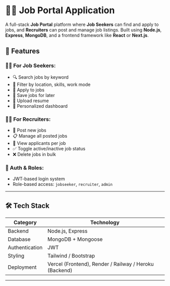 # 🧑‍💼 Job Portal Application

A full-stack **Job Portal** platform where **Job Seekers** can find and apply to jobs, and **Recruiters** can post and manage job listings. Built using **Node.js**, **Express**, **MongoDB**, and a frontend framework like **React** or **Next.js**.

## 🚀 Features

### 👨‍🎓 For Job Seekers:
- 🔍 Search jobs by keyword
- 🎯 Filter by location, skills, work mode
- 💼 Apply to jobs
- 💾 Save jobs for later
- 📄 Upload resume
- 🧠 Personalized dashboard

### 🧑‍💼 For Recruiters:
- 📝 Post new jobs
- 📋 Manage all posted jobs
- 👀 View applicants per job
- ✅ Toggle active/inactive job status
- ❌ Delete jobs in bulk

### 🔐 Auth & Roles:
- JWT-based login system
- Role-based access: `jobseeker`, `recruiter`, `admin`

---

## 🛠️ Tech Stack

| Category      | Technology                |
|---------------|---------------------------|
| Backend       | Node.js, Express          |
| Database      | MongoDB + Mongoose        |
| Authentication| JWT                       |
| Styling       | Tailwind / Bootstrap      |
| Deployment    | Vercel (Frontend), Render / Railway / Heroku (Backend) |

---

